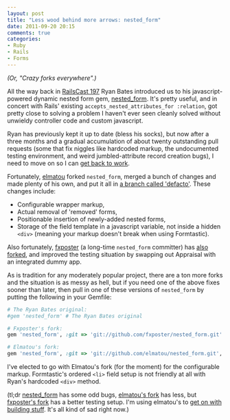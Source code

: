```yaml
---
layout: post
title: "Less wood behind more arrows: nested_form"
date: 2011-09-20 20:15
comments: true
categories: 
- Ruby
- Rails
- Forms
---
```


*(Or, "Crazy forks everywhere".)*

All the way back in [RailsCast 197](http://railscasts.com/episodes/197-nested-model-form-part-2) Ryan Bates introduced us to his javascript-powered dynamic nested form gem, [nested_form](http://github.com/ryanb/nested_form). It's pretty useful, and in concert with Rails' existing `accepts_nested_attributes_for :relation`, got pretty close to solving a problem I haven't ever seen cleanly solved without unwieldy controller code and custom javascript.

Ryan has previously kept it up to date (bless his socks), but now after a three months and a gradual accumulation of about twenty outstanding pull requests (some that fix niggles like hardcoded markup, the undocumented testing environment, and weird jumbled-attribute record creation bugs), I need to move on so I can [get back to work](https://github.com/smashcon/lincoln).

Fortunately, [elmatou](https://github.com/elmatou) forked `nested_form`, merged a bunch of changes and made plenty of his own, and put it all in [a branch called 'defacto'](https://github.com/elmatou/nested_form/tree/defacto). These changes include:

* Configurable wrapper markup,
* Actual removal of 'removed' forms,
* Positionable insertion of newly-added nested forms,
* Storage of the field template in a javascript variable, not inside a hidden `<div>` (meaning your markup doesn't break when using Formtastic).

Also fortunately, [fxposter](https://github.com/fxposter) (a long-time `nested_form` committer) has [also forked](https://github.com/fxposter/nested_form), and improved the testing situation by swapping out Appraisal with an integrated dummy app.

As is tradition for any moderately popular project, there are a ton more forks and the situation is as messy as hell, but if you need one of the above fixes sooner than later, then pull in one of these versions of `nested_form` by putting the following in your Gemfile:

``` ruby
# The Ryan Bates original:
#gem 'nested_form' # The Ryan Bates original

# Fxposter's fork:
gem 'nested_form', :git => 'git://github.com/fxposter/nested_form.git' 

# Elmatou's fork:
gem 'nested_form', :git => 'git://github.com/elmatou/nested_form.git', :branch => 'defacto'
```

I've elected to go with Elmatou's fork (for the moment) for the configurable markup. Formtastic's ordered `<li>` field setup is not friendly at all with Ryan's hardcoded `<div>` method.


(tl;dr [nested_form](https://github.com/ryanb/nested_form) has some odd bugs, [elmatou's fork](https://github.com/elmatou/nested_form/tree/defacto) has less, but [fxposter's fork](https://github.com/fxposter/nested_form) has a better testing setup. I'm using elmatou's to [get on with building stuff](https://github.com/smashcon/lincoln). It's all kind of sad right now.)

